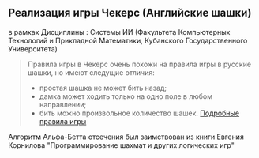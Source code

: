 ## Реализация игры Чекерс (Английские шашки)
 в рамках Дисциплины : Системы ИИ (Факультета Компьютерных Технологий и Прикладной Математики, Кубанского Государственного Университета)

>Правила игры в Чекерс очень похожи на правила игры в русские шашки, но имеют следущие отличия:
> * простая шашка не может бить назад;
> * дамка может ходить только на одно поле в любом направлении;
> * бить можно произвольное количество шашек.
[Подробные правила игры](http://www.wcdf.net/rules/rules_of_checkers_russian.pdf)

Алгоритм Альфа-Бетта отсечения был заимствован из книги Евгения Корнилова "Программирование шахмат и других логических игр" 

